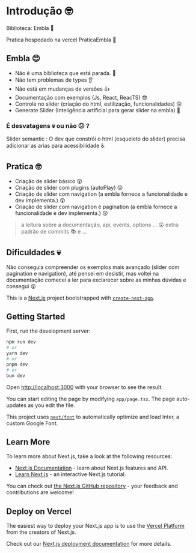 # Introdução 🤓
Biblioteca: Embla 🧰

Pratica hospedado na vercel PraticaEmbla 🔗

## Embla 😍
- Não é uma biblioteca que está parada. 👀
- Não tem problemas de types 👂
- Não está em mudanças de versões 👍
- Documentação com exemplos (Js, React, ReacTS) 😎
- Controle no slider (criação do html, estilização, funcionalidades) 😲
- Generate Slider (Inteligência artificial para gerar slider na embla) 🤯
### É desvatagens 💀 ou não 😕 ?
Slider semantic : O dev que constrói o html (esqueleto do slider) precisa adicionar as arias para acessibilidade ♿

## Pratica 🤓
- Criação de slider básico 😲
- Criação de slider com plugins (autoPlay) 😲
- Criação de slider com navigation (a embla fornece a funcionalidade e dev implementa.) 😲
- Criação de slider com navigation e pagination (a embla fornece a funcionalidade e dev implementa.) 😲
> a leitura sobre a documentação, api, events, options ... 😲 extra: padrão de commits 📚 e ...
## Dificuldades 💀
Não conseguia compreender os exemplos mais avançado (slider com pagination e navigation), até pensei em desistir, mas voltei na documentação comecei a ler para exclarecer sobre as minhas dúvidas e consegui 😲

This is a [Next.js](https://nextjs.org/) project bootstrapped with [`create-next-app`](https://github.com/vercel/next.js/tree/canary/packages/create-next-app).

## Getting Started

First, run the development server:

```bash
npm run dev
# or
yarn dev
# or
pnpm dev
# or
bun dev
```

Open [http://localhost:3000](http://localhost:3000) with your browser to see the result.

You can start editing the page by modifying `app/page.tsx`. The page auto-updates as you edit the file.

This project uses [`next/font`](https://nextjs.org/docs/basic-features/font-optimization) to automatically optimize and load Inter, a custom Google Font.

## Learn More

To learn more about Next.js, take a look at the following resources:

- [Next.js Documentation](https://nextjs.org/docs) - learn about Next.js features and API.
- [Learn Next.js](https://nextjs.org/learn) - an interactive Next.js tutorial.

You can check out [the Next.js GitHub repository](https://github.com/vercel/next.js/) - your feedback and contributions are welcome!

## Deploy on Vercel

The easiest way to deploy your Next.js app is to use the [Vercel Platform](https://vercel.com/new?utm_medium=default-template&filter=next.js&utm_source=create-next-app&utm_campaign=create-next-app-readme) from the creators of Next.js.

Check out our [Next.js deployment documentation](https://nextjs.org/docs/deployment) for more details.

